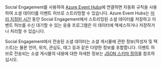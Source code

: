 Social Engagement를 사용하여 [Azure Event Hubs](https://azure.microsoft.com/documentation/articles/event-hubs-overview/)에 연결하면 자동화 규칙을 사용하여 소셜 데이터를 이벤트 허브로 스트리밍할 수 있습니다. Azure Event Hubs는 [미리 지정된 시간](https://azure.microsoft.com/documentation/articles/event-hubs-availability-and-support-faq/) 동안 Social Engagement에서 스트리밍된 소셜 데이터를 저장하고 이벤트 허브를 수신 대기할 수 있는 응용 프로그램은 이 데이터에 액세스하거나 저장하거나 처리할 수 있습니다.  
  
 Social Engagement에서 전송된 소셜 데이터는 소셜 게시물에 관한 정보(작성자 및 텍스트)는 물론 언어, 위치, 관심도, 태그 등과 같은 다양한 정보를 포함합니다. 이벤트 허브로 전송되는 소셜 게시물의 내용에 대한 자세한 정보는 [JSON 스키마 정의](https://go.microsoft.com/fwlink/p/?LinkId=786643)를 참조하십시오.